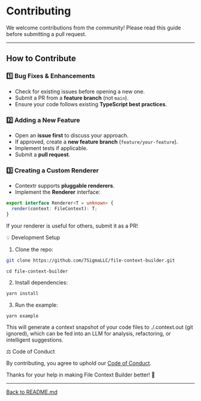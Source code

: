 
# Contributing

We welcome contributions from the community! Please read this guide before submitting a pull request.

---

## How to Contribute

### **1️⃣ Bug Fixes & Enhancements**
- Check for existing issues before opening a new one.
- Submit a PR from a **feature branch** (not `main`).
- Ensure your code follows existing **TypeScript best practices**.

### **2️⃣ Adding a New Feature**
- Open an **issue first** to discuss your approach.
- If approved, create a **new feature branch** (`feature/your-feature`).
- Implement tests if applicable.
- Submit a **pull request**.

### **3️⃣ Creating a Custom Renderer**
- Contextr supports **pluggable renderers**.
- Implement the **Renderer** interface:

```ts
export interface Renderer<T = unknown> {
  render(context: FileContext): T;
}
```

If your renderer is useful for others, submit it as a PR!

💡 Development Setup

1.	Clone the repo:

```bash
git clone https://github.com/7SigmaLLC/file-context-builder.git
```

```
cd file-context-builder
```

2.	Install dependencies:

```bash
yarn install
```


3.	Run the example:

```
yarn example
```

This will generate a context snapshot of your code files to ./.context.out (git ignored), which can be fed into an LLM for analysis, refactoring, or intelligent suggestions.


⚖️ Code of Conduct

By contributing, you agree to uphold our [Code of Conduct](./CODE_OF_CONDUCT.md).

Thanks for your help in making File Context Builder better! 🚀

---

[Back to README.md](./README.md)


